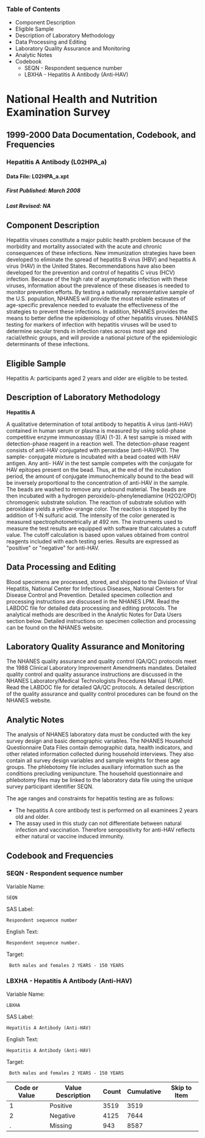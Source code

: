 ### Table of Contents

  * Component Description
  * Eligible Sample
  * Description of Laboratory Methodology
  * Data Processing and Editing
  * Laboratory Quality Assurance and Monitoring
  * Analytic Notes
  * Codebook
    * SEQN - Respondent sequence number
    * LBXHA - Hepatitis A Antibody (Anti-HAV)

# National Health and Nutrition Examination Survey

## 1999-2000 Data Documentation, Codebook, and Frequencies

### Hepatitis A Antibody (L02HPA_a)

####  Data File: L02HPA_a.xpt

##### First Published: March 2008

##### Last Revised: NA

## Component Description

Hepatitis viruses constitute a major public health problem because of the
morbidity and mortality associated with the acute and chronic consequences of
these infections. New immunization strategies have been developed to eliminate
the spread of hepatitis B virus (HBV) and hepatitis A virus (HAV) in the
United States. Recommendations have also been developed for the prevention and
control of hepatitis C virus (HCV) infection. Because of the high rate of
asymptomatic infection with these viruses, information about the prevalence of
these diseases is needed to monitor prevention efforts. By testing a
nationally representative sample of the U.S. population, NHANES will provide
the most reliable estimates of age-specific prevalence needed to evaluate the
effectiveness of the strategies to prevent these infections. In addition,
NHANES provides the means to better define the epidemiology of other hepatitis
viruses. NHANES testing for markers of infection with hepatitis viruses will
be used to determine secular trends in infection rates across most age and
racial/ethnic groups, and will provide a national picture of the epidemiologic
determinants of these infections.

## Eligible Sample

Hepatitis A: participants aged 2 years and older are eligible to be tested.

## Description of Laboratory Methodology

**Hepatitis A**

A qualitative determination of total antibody to hepatitis A virus (anti-HAV)
contained in human serum or plasma is measured by using solid-phase
competitive enzyme immunoassay (EIA) (1-3). A test sample is mixed with
detection-phase reagent in a reaction well. The detection-phase reagent
consists of anti-HAV conjugated with peroxidase (anti-HAV/PO). The sample-
conjugate mixture is incubated with a bead coated with HAV antigen. Any anti-
HAV in the test sample competes with the conjugate for HAV epitopes present on
the bead. Thus, at the end of the incubation period, the amount of conjugate
immunochemically bound to the bead will be inversely proportional to the
concentration of anti-HAV in the sample. The beads are washed to remove any
unbound material. The beads are then incubated with a hydrogen
peroxide/o-phenylenediamine (H2O2/OPD) chromogenic substrate solution. The
reaction of substrate solution with peroxidase yields a yellow-orange color.
The reaction is stopped by the addition of 1-N sulfuric acid. The intensity of
the color generated is measured spectrophotometrically at 492 nm. The
instruments used to measure the test results are equipped with software that
calculates a cutoff value. The cutoff calculation is based upon values
obtained from control reagents included with each testing series. Results are
expressed as "positive" or "negative" for anti-HAV.

## Data Processing and Editing

Blood specimens are processed, stored, and shipped to the Division of Viral
Hepatitis, National Center for Infectious Diseases, National Centers for
Disease Control and Prevention. Detailed specimen collection and processing
instructions are discussed in the NHANES LPM. Read the LABDOC file for
detailed data processing and editing protocols. The analytical methods are
described in the Analytic Notes for Data Users section below. Detailed
instructions on specimen collection and processing can be found on the NHANES
website.

## Laboratory Quality Assurance and Monitoring

The NHANES quality assurance and quality control (QA/QC) protocols meet the
1988 Clinical Laboratory Improvement Amendments mandates. Detailed quality
control and quality assurance instructions are discussed in the NHANES
Laboratory/Medical Technologists Procedures Manual (LPM). Read the LABDOC file
for detailed QA/QC protocols. A detailed description of the quality assurance
and quality control procedures can be found on the NHANES website.

## Analytic Notes

The analysis of NHANES laboratory data must be conducted with the key survey
design and basic demographic variables. The NHANES Household Questionnaire
Data Files contain demographic data, health indicators, and other related
information collected during household interviews. They also contain all
survey design variables and sample weights for these age groups. The
phlebotomy file includes auxiliary information such as the conditions
precluding venipuncture. The household questionnaire and phlebotomy files may
be linked to the laboratory data file using the unique survey participant
identifier SEQN.

The age ranges and constraints for hepatitis testing are as follows:

  * The hepatitis A core antibody test is performed on all examinees 2 years old and older. 
  * The assay used in this study can not differentiate between natural infection and vaccination. Therefore seropositivity for anti-HAV reflects either natural or vaccine induced immunity.

## Codebook and Frequencies

### SEQN - Respondent sequence number

Variable Name:

    SEQN
SAS Label:

    Respondent sequence number
English Text:

    Respondent sequence number.
Target:

     Both males and females 2 YEARS - 150 YEARS

### LBXHA - Hepatitis A Antibody (Anti-HAV)

Variable Name:

    LBXHA
SAS Label:

    Hepatitis A Antibody (Anti-HAV)
English Text:

    Hepatitis A Antibody (Anti-HAV)
Target:

     Both males and females 2 YEARS - 150 YEARS
Code or Value | Value Description | Count | Cumulative | Skip to Item  
---|---|---|---|---  
1 | Positive | 3519 | 3519 |   
2 | Negative | 4125 | 7644 |   
. | Missing | 943 | 8587 | 

